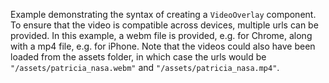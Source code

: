 Example demonstrating the syntax of creating a `VideoOverlay` component. To ensure that the video is compatible across devices, multiple urls can be provided. In this example, a webm file is provided, e.g. for Chrome, along with a mp4 file, e.g. for iPhone. Note that the videos could also have been loaded from the assets folder, in which case the urls would be `"/assets/patricia_nasa.webm"` and `"/assets/patricia_nasa.mp4"`.